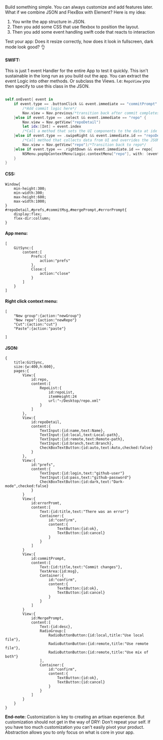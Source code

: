 Build something simple. You can always customize and add features later. What if we combine JSON and FlexBox with Element? Here is my idea:

1. You write the app structure in JSON. 
2. Then you add some CSS that use flexbox to position the layout. 
3. Then you add some event handling swift code that reacts to interaction

Test your app: Does it resize correctly, how does it look in fullscreen, dark mode look good? 👌

#### SWIFT:
This is just 1 event Handler for the entire App to test it quickly. This isn't sustainable in the long run as you build out the app. You can extract the event Logic into other methods. Or subclass the Views. I.e: `RepoView` you then specify to use this class in the JSON. 
```swift

self.onEvent{ event in
	if event.type == .buttonClick && event.immediate == "commitPrompt" && event.origin.id == "ok" {
		/*Add commit logic here*/
		Nav.view = Nav.previous/*transition back after commit completes*/
	}else if event.type == .select && event.immediate == "repo" {
		Nav.view = Nav.getView("repoDetail")
		let idx:[Int] = event.index
		/*Call a method that sets the UI components to the data at idx in repos.JSON*/
	}else if event.type == .swipeRight && event.immediate.id == "repoDetail"{
		/*Call method that collects data from UI and overrides the JSON element*/
		Nav.view = Nav.getView("repo")/*Transition back to repo*/
	}else if event.type == .rightDown && event.immediate.id == repo{
		NSMenu.popUpContextMenu(Logic.contextMenu["repo"], with: (event as! ButtonEvent).event!, for: self)
	}
}

```

#### CSS:
```
Window{
	min-height:300;
	min-width:300;
	max-height:600;
	max-width:1000;
}
#repoDetail,#prefs,#commitMsg,#mergePrompt,#errorPrompt{
	display:flex;
	flex-dir:collumn;
}
```
#### App menu:
```
[
	GitSync:{
		content:[
			Prefs:{
				action:"prefs"
			},
			Close:{
				action:"close"
			}
		]
	}
]
```

#### Right click context menu:
```
[
	"New group":{action:"newGroup"}
	"New repo":{action:"newRepo"}
	"Cut":{action:"cut"}
	"Paste":{action:"paste"}
	
]
```


#### JSON:
```
{
	title:GitSync,
	size:{w:400,h:600},
	pages:{
		View:{
			id:repo,
			content:[
				RepoList:{
					id:repoList,
					itemHeight:24
					url:"~/Desktop/repo.xml"
				}
			]
		},
		View:{
			id:repoDetail,
			content:{
				TextInput:{id:name,text:Name},
				TextInput:{id:local,text:Local-path},
				TextInput:{id:remote,text:Remote-path},
				TextInput:{id:branch,text:Branch},
				CheckBoxTextButton:{id:auto,text:Auto,checked:false}
			}
		},
		View:{
			id:"prefs",
			content:{
				TextInput:{id:login,text:"github-user"}
				TextInput:{id:pass,text:"github-password"}
				CheckBoxTextButton:{id:dark,text:"Dark-mode",checked:false}
			}
		}
		View:{
			id:errorPromt,
			content:[
				Text:{id:title,text:"There was an error"}
				Container:{
					id:"confirm",
					content:{
						TextButton:{id:ok},
						TextButton:{id:cancel}
					}
				}
			]
		}
		View:{
			id:commitPrompt,
			content:[
				Text:{id:title,text:"Commit changes"},
				TextArea:{id:msg},
				Container:{
					id:"confirm",
					content:{
						TextButton:{id:ok},
						TextButton:{id:cancel}
					}
				}
			]
		}
		View:{
			id:MergePrompt,
			content:[
				Text:{id:desc},
				RadioGroup:[
					RadioButtonButton:{id:local,title:"Use local file"},
					RadioButtonButton:{id:remote,title:"Use remote file"},
					RadioButtonButton:{id:remote,title:"Use mix of both"}
				],
				Container:{
					id:"confirm",
					content:{
						TextButton:{id:ok},
						TextButton:{id:cancel}
					}
				}
			]
		}
	}
}
```


**End-note:**
Customization is key to creating an artisan experience. But customization should not get in the way of DRY: Don't repeat your self. If you have too much customization you can't easily pivot your product. Abstraction allows you to only focus on what is core in your app. 